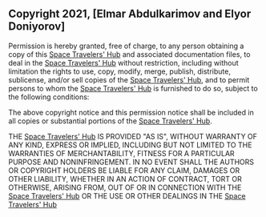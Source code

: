 ## Copyright 2021, [Elmar Abdulkarimov and Elyor Doniyorov]

Permission is hereby granted, free of charge, to any person obtaining a copy of this [Space Travelers' Hub](https://github.com/elmar8287/space-travelers) and associated documentation files, to deal in the [Space Travelers' Hub](https://github.com/elmar8287/space-travelers) without restriction, including without limitation the rights to use, copy, modify, merge, publish, distribute, sublicense, and/or sell copies of the [Space Travelers' Hub](https://github.com/elmar8287/space-travelers), and to permit persons to whom the [Space Travelers' Hub](https://github.com/elmar8287/space-travelers) is furnished to do so, subject to the following conditions:

The above copyright notice and this permission notice shall be included in all copies or substantial portions of the [Space Travelers' Hub](https://github.com/elmar8287/space-travelers).

THE [Space Travelers' Hub](https://github.com/elmar8287/space-travelers) IS PROVIDED "AS IS", WITHOUT WARRANTY OF ANY KIND, EXPRESS OR IMPLIED, INCLUDING BUT NOT LIMITED TO THE WARRANTIES OF MERCHANTABILITY, FITNESS FOR A PARTICULAR PURPOSE AND NONINFRINGEMENT. IN NO EVENT SHALL THE AUTHORS OR COPYRIGHT HOLDERS BE LIABLE FOR ANY CLAIM, DAMAGES OR OTHER LIABILITY, WHETHER IN AN ACTION OF CONTRACT, TORT OR OTHERWISE, ARISING FROM, OUT OF OR IN CONNECTION WITH THE [Space Travelers' Hub](https://github.com/elmar8287/space-travelers) OR THE USE OR OTHER DEALINGS IN THE [Space Travelers' Hub](https://github.com/elmar8287/space-travelers)